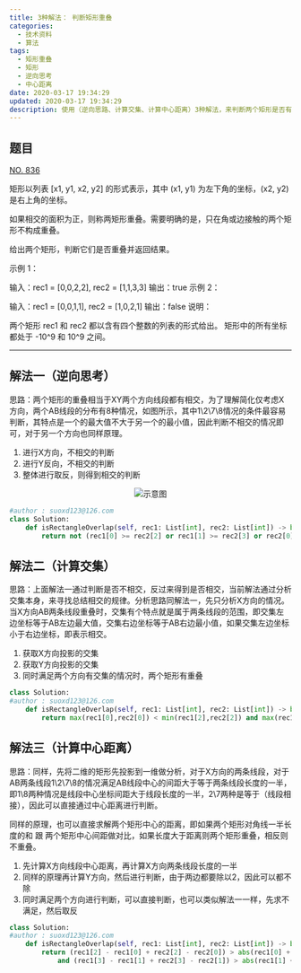 ```yaml
---
title: 3种解法： 判断矩形重叠
categories:
  - 技术资料
  - 算法
tags:
  - 矩形重叠
  - 矩形
  - 逆向思考
  - 中心距离
date: 2020-03-17 19:34:29
updated: 2020-03-17 19:34:29
description: 使用（逆向思路、计算交集、计算中心距离）3种解法，来判断两个矩形是否有重叠...
---
```


## 题目

[NO. 836](https://leetcode-cn.com/problems/rectangle-overlap)

矩形以列表 [x1, y1, x2, y2] 的形式表示，其中 (x1, y1) 为左下角的坐标，(x2, y2) 是右上角的坐标。

如果相交的面积为正，则称两矩形重叠。需要明确的是，只在角或边接触的两个矩形不构成重叠。

给出两个矩形，判断它们是否重叠并返回结果。

示例 1：

输入：rec1 = [0,0,2,2], rec2 = [1,1,3,3]
输出：true
示例 2：

输入：rec1 = [0,0,1,1], rec2 = [1,0,2,1]
输出：false
说明：

两个矩形 rec1 和 rec2 都以含有四个整数的列表的形式给出。
矩形中的所有坐标都处于 -10^9 和 10^9 之间。
***
## 解法一（逆向思考）
思路：两个矩形的重叠相当于XY两个方向线段都有相交，为了理解简化仅考虑X方向，两个AB线段的分布有8种情况，如图所示，其中1\2\7\8情况的条件最容易判断，其特点是一个的最大值不大于另一个的最小值，因此判断不相交的情况即可，对于另一个方向也同样原理。
1. 进行X方向，不相交的判断
2. 进行Y反向，不相交的判断
3. 整体进行取反，则得到相交的判断

<center>    <img src="/img/tech/20200318094727.png" title="示意图"/>    </center>

```python
#author : suoxd123@126.com
class Solution:
    def isRectangleOverlap(self, rec1: List[int], rec2: List[int]) -> bool:
        return not (rec1[0] >= rec2[2] or rec1[1] >= rec2[3] or rec2[0] >= rec1[2] or rec2[1] >= rec1[3])
```
## 解法二（计算交集）
思路：上面解法一通过判断是否不相交，反过来得到是否相交，当前解法通过分析交集本身，来寻找总结相交的规律。分析思路同解法一，先只分析X方向的情况。
当X方向AB两条线段重叠时，交集有个特点就是属于两条线段的范围，即交集左边坐标等于AB左边最大值，交集右边坐标等于AB右边最小值，如果交集左边坐标小于右边坐标，即表示相交。
1. 获取X方向投影的交集
2. 获取Y方向投影的交集
3. 同时满足两个方向有交集的情况时，两个矩形有重叠
```python
class Solution:
#author : suoxd123@126.com
    def isRectangleOverlap(self, rec1: List[int], rec2: List[int]) -> bool:
        return max(rec1[0],rec2[0]) < min(rec1[2],rec2[2]) and max(rec1[1],rec2[1]) < min(rec1[3],rec2[3]) 
```
## 解法三（计算中心距离）
思路：同样，先将二维的矩形先投影到一维做分析，对于X方向的两条线段，对于AB两条线段1\2\7\8的情况满足AB线段中心的间距大于等于两条线段长度的一半，即1\8两种情况是线段中心坐标间距大于线段长度的一半，2\7两种是等于（线段相接），因此可以直接通过中心距离进行判断。

同样的原理，也可以直接求解两个矩形中心的距离，即如果两个矩形对角线一半长度的和 跟 两个矩形中心间距做对比，如果长度大于距离则两个矩形重叠，相反则不重叠。

1. 先计算X方向线段中心距离，再计算X方向两条线段长度的一半
2. 同样的原理再计算Y方向，然后进行判断，由于两边都要除以2，因此可以都不除
3. 同时满足两个方向进行判断，可以直接判断，也可以类似解法一一样，先求不满足，然后取反

```python
class Solution:
#author : suoxd123@126.com
    def isRectangleOverlap(self, rec1: List[int], rec2: List[int]) -> bool:
        return (rec1[2] - rec1[0] + rec2[2] - rec2[0]) > abs(rec1[0] + rec1[2] - rec2[0] - rec2[2]) \
            and (rec1[3] - rec1[1] + rec2[3] - rec2[1]) > abs(rec1[1] + rec1[3] - rec2[1] - rec2[3])
        
```
